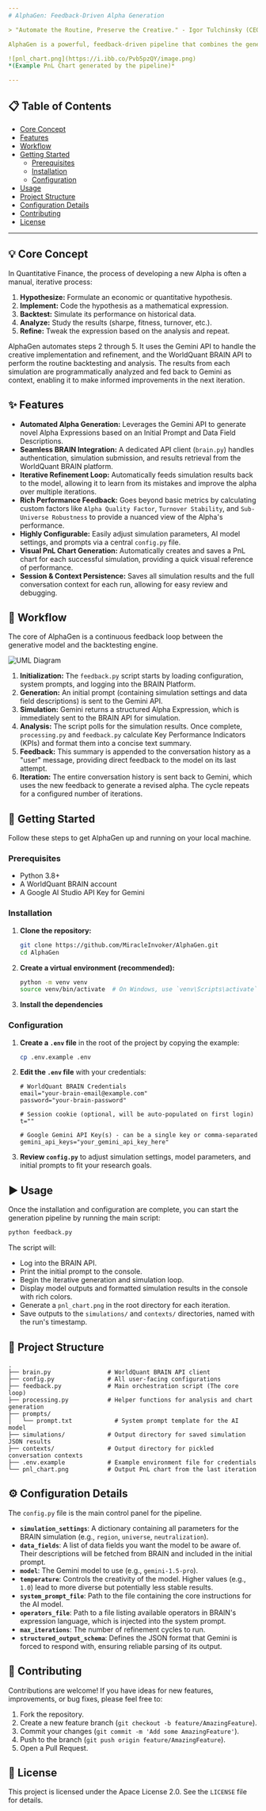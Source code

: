 ```yaml
---
# AlphaGen: Feedback-Driven Alpha Generation

> "Automate the Routine, Preserve the Creative." - Igor Tulchinsky (CEO of WorldQuant)

AlphaGen is a powerful, feedback-driven pipeline that combines the generative capabilities of Google's Gemini Models with the rigorous backtesting environment of the WorldQuant BRAIN Platform. It automates the cycle of generating, testing, and iteratively refining quantitative trading signals (Alphas), allowing researchers to focus on high-level strategy and intuition.

![pnl_chart.png](https://i.ibb.co/Pvb5pzQY/image.png)
*(Example PnL Chart generated by the pipeline)*

---
```


## 📋 Table of Contents

- [Core Concept](#-core-concept)
- [Features](#-features)
- [Workflow](#-workflow)
- [Getting Started](#-getting-started)
  - [Prerequisites](#prerequisites)
  - [Installation](#installation)
  - [Configuration](#configuration)
- [Usage](#-usage)
- [Project Structure](#-project-structure)
- [Configuration Details](#-configuration-details)
- [Contributing](#-contributing)
- [License](#-license)

---

## 💡 Core Concept

In Quantitative Finance, the process of developing a new Alpha is often a manual, iterative process:
1.  **Hypothesize:** Formulate an economic or quantitative hypothesis.
2.  **Implement:** Code the hypothesis as a mathematical expression.
3.  **Backtest:** Simulate its performance on historical data.
4.  **Analyze:** Study the results (sharpe, fitness, turnover, etc.).
5.  **Refine:** Tweak the expression based on the analysis and repeat.

AlphaGen automates steps 2 through 5. It uses the Gemini API to handle the creative implementation and refinement, and the WorldQuant BRAIN API to perform the routine backtesting and analysis. The results from each simulation are programmatically analyzed and fed back to Gemini as context, enabling it to make informed improvements in the next iteration.

## ✨ Features

-   **Automated Alpha Generation:** Leverages the Gemini API to generate novel Alpha Expressions based on an Initial Prompt and Data Field Descriptions.
-   **Seamless BRAIN Integration:** A dedicated API client (`brain.py`) handles authentication, simulation submission, and results retrieval from the WorldQuant BRAIN platform.
-   **Iterative Refinement Loop:** Automatically feeds simulation results back to the model, allowing it to learn from its mistakes and improve the alpha over multiple iterations.
-   **Rich Performance Feedback:** Goes beyond basic metrics by calculating custom factors like `Alpha Quality Factor`, `Turnover Stability`, and `Sub-Universe Robustness` to provide a nuanced view of the Alpha's performance.
-   **Highly Configurable:** Easily adjust simulation parameters, AI model settings, and prompts via a central `config.py` file.
-   **Visual PnL Chart Generation:** Automatically creates and saves a PnL chart for each successful simulation, providing a quick visual reference of performance.
-   **Session & Context Persistence:** Saves all simulation results and the full conversation context for each run, allowing for easy review and debugging.

## 🔄 Workflow

The core of AlphaGen is a continuous feedback loop between the generative model and the backtesting engine.

![UML Diagram](https://i.ibb.co/Xkr6XWtz/image.png)

1.  **Initialization:** The `feedback.py` script starts by loading configuration, system prompts, and logging into the BRAIN Platform.
2.  **Generation:** An initial prompt (containing simulation settings and data field descriptions) is sent to the Gemini API.
3.  **Simulation:** Gemini returns a structured Alpha Expression, which is immediately sent to the BRAIN API for simulation.
4.  **Analysis:** The script polls for the simulation results. Once complete, `processing.py` and `feedback.py` calculate Key Performance Indicators (KPIs) and format them into a concise text summary.
5.  **Feedback:** This summary is appended to the conversation history as a "user" message, providing direct feedback to the model on its last attempt.
6.  **Iteration:** The entire conversation history is sent back to Gemini, which uses the new feedback to generate a revised alpha. The cycle repeats for a configured number of iterations.

## 🚀 Getting Started

Follow these steps to get AlphaGen up and running on your local machine.

### Prerequisites

-   Python 3.8+
-   A WorldQuant BRAIN account
-   A Google AI Studio API Key for Gemini

### Installation

1.  **Clone the repository:**
    ```bash
    git clone https://github.com/MiracleInvoker/AlphaGen.git
    cd AlphaGen
    ```

2.  **Create a virtual environment (recommended):**
    ```bash
    python -m venv venv
    source venv/bin/activate  # On Windows, use `venv\Scripts\activate`
    ```

3.  **Install the dependencies**

### Configuration

1.  **Create a `.env` file** in the root of the project by copying the example:
    ```bash
    cp .env.example .env
    ```

2.  **Edit the `.env` file** with your credentials:
    ```env
    # WorldQuant BRAIN Credentials
    email="your-brain-email@example.com"
    password="your-brain-password"
    
    # Session cookie (optional, will be auto-populated on first login)
    t="" 
    
    # Google Gemini API Key(s) - can be a single key or comma-separated
    gemini_api_keys="your_gemini_api_key_here"
    ```

3.  **Review `config.py`** to adjust simulation settings, model parameters, and initial prompts to fit your research goals.

## ▶️ Usage

Once the installation and configuration are complete, you can start the generation pipeline by running the main script:

```bash
python feedback.py
```

The script will:
-   Log into the BRAIN API.
-   Print the initial prompt to the console.
-   Begin the iterative generation and simulation loop.
-   Display model outputs and formatted simulation results in the console with rich colors.
-   Generate a `pnl_chart.png` in the root directory for each iteration.
-   Save outputs to the `simulations/` and `contexts/` directories, named with the run's timestamp.

## 📂 Project Structure

```
.
├── brain.py                # WorldQuant BRAIN API client
├── config.py               # All user-facing configurations
├── feedback.py             # Main orchestration script (The core loop)
├── processing.py           # Helper functions for analysis and chart generation
├── prompts/
│   └── prompt.txt            # System prompt template for the AI model
├── simulations/            # Output directory for saved simulation JSON results
├── contexts/               # Output directory for pickled conversation contexts
├── .env.example            # Example environment file for credentials
└── pnl_chart.png           # Output PnL chart from the last iteration
```

## ⚙️ Configuration Details

The `config.py` file is the main control panel for the pipeline.

-   **`simulation_settings`**: A dictionary containing all parameters for the BRAIN simulation (e.g., `region`, `universe`, `neutralization`).
-   **`data_fields`**: A list of data fields you want the model to be aware of. Their descriptions will be fetched from BRAIN and included in the initial prompt.
-   **`model`**: The Gemini model to use (e.g., `gemini-1.5-pro`).
-   **`temperature`**: Controls the creativity of the model. Higher values (e.g., `1.0`) lead to more diverse but potentially less stable results.
-   **`system_prompt_file`**: Path to the file containing the core instructions for the AI model.
-   **`operators_file`**: Path to a file listing available operators in BRAIN's expression language, which is injected into the system prompt.
-   **`max_iterations`**: The number of refinement cycles to run.
-   **`structured_output_schema`**: Defines the JSON format that Gemini is forced to respond with, ensuring reliable parsing of its output.

## 🤝 Contributing

Contributions are welcome! If you have ideas for new features, improvements, or bug fixes, please feel free to:
1.  Fork the repository.
2.  Create a new feature branch (`git checkout -b feature/AmazingFeature`).
3.  Commit your changes (`git commit -m 'Add some AmazingFeature'`).
4.  Push to the branch (`git push origin feature/AmazingFeature`).
5.  Open a Pull Request.

## 📜 License

This project is licensed under the Apace License 2.0. See the `LICENSE` file for details.